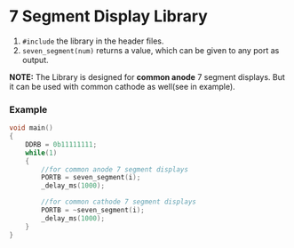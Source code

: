# 7 Segment Display Library

1. `#include` the library in the header files.
2. `seven_segment(num)` returns a value, which can be given to any port as output.

**NOTE:**
The Library is designed for **common anode** 7 segment displays. But it can be used with common cathode as well(see in example).
### Example
```c
void main()
{
    DDRB = 0b11111111;
    while(1)
    {
        //for common anode 7 segment displays
        PORTB = seven_segment(i);
        _delay_ms(1000);

        //for common cathode 7 segment displays
        PORTB = ~seven_segment(i);
        _delay_ms(1000);
    }
}
